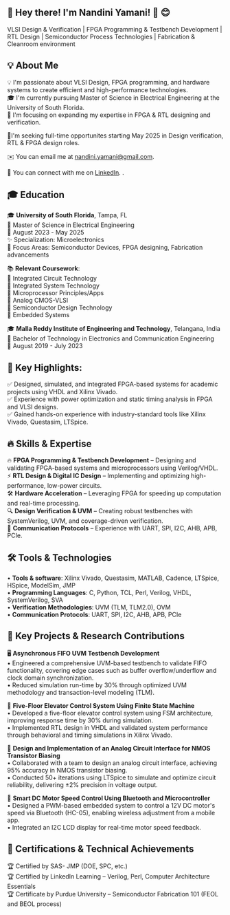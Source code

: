🚀 Hey there! I'm Nandini Yamani! 👋 😊  
----
VLSI Design & Verification | FPGA Programming & Testbench Development | RTL Design | Semiconductor Process Technologies | Fabrication & Cleanroom environment

💡 About Me  
----
💡 I'm passionate about VLSI Design, FPGA programming, and hardware systems to create efficient and high-performance technologies.  
🎓 I'm currently pursuing Master of Science in Electrical Engineering at the University of South Florida.  
🌱 I'm focusing on expanding my expertise in FPGA & RTL designing and verification.  

💬I'm seeking full-time opportunites starting May 2025 in Design verification, RTL & FPGA design roles.

✉️ You can email me at nandini.yamani@gmail.com. 

🔗 You can connect with me on [LinkedIn](https://www.linkedin.com/in/https://www.linkedin.com/in/nandini-yamani-b6a013233/).
 .  

🎓 Education  
-----
🎓 **University of South Florida**, Tampa, FL  
📍 Master of Science in Electrical Engineering  
📅 August 2023 - May 2025  
✨ Specialization: Microelectronics  
🔬 Focus Areas: Semiconductor Devices, FPGA designing, Fabrication advancements

📚 **Relevant Coursework**:   
🔹 Integrated Circuit Technology  
🔹 Integrated System Technology  
🔹 Microprocessor Principles/Apps  
🔹 Analog CMOS-VLSI    
🔹 Semiconductor Design Technology   
🔹 Embedded Systems    

🎓 **Malla Reddy Institute of Engineering and Technology**, Telangana, India  
📍 Bachelor of Technology in Electronics and Communication Engineering  
📅 August 2019 - July 2023  

📌 Key Highlights:  
----
✅ Designed, simulated, and integrated FPGA-based systems for academic projects using VHDL and Xilinx Vivado.  
✅ Experience with power optimization and static timing analysis in FPGA and VLSI designs.  
✅ Gained hands-on experience with industry-standard tools like Xilinx Vivado, Questasim, LTSpice.  

🔥 Skills & Expertise 
----
🔥 **FPGA Programming & Testbench Development** – Designing and validating FPGA-based systems and microprocessors using Verilog/VHDL.  
⚡ **RTL Design & Digital IC Design** – Implementing and optimizing high-performance, low-power circuits.  
🛠️ **Hardware Acceleration** – Leveraging FPGA for speeding up computation and real-time processing.  
🔍 **Design Verification & UVM** – Creating robust testbenches with SystemVerilog, UVM, and coverage-driven verification.  
📡 **Communication Protocols** – Experience with UART, SPI, I2C, AHB, APB, PCIe.  

🛠️ Tools & Technologies  
----
• **Tools & software**: Xilinx Vivado, Questasim, MATLAB, Cadence, LTSpice, HSpice, ModelSim, JMP  
• **Programming Languages**: C, Python, TCL, Perl, Verilog, VHDL, SystemVerilog, SVA  
• **Verification Methodologies**: UVM (TLM, TLM2.0), OVM  
• **Communication Protocols**: UART, SPI, I2C, AHB, APB, PCIe  

🔬 Key Projects & Research Contributions  
----
🖥️ **Asynchronous FIFO UVM Testbench Development**  
• Engineered a comprehensive UVM-based testbench to validate FIFO functionality, covering edge cases such as buffer overflow/underflow and clock domain synchronization.  
• Reduced simulation run-time by 30% through optimized UVM methodology and transaction-level modeling (TLM).  

🏢 **Five-Floor Elevator Control System Using Finite State Machine**  
• Developed a five-floor elevator control system using FSM architecture, improving response time by 30% during simulation.  
• Implemented RTL design in VHDL and validated system performance through behavioral and timing simulations in Xilinx Vivado.   

🔋 **Design and Implementation of an Analog Circuit Interface for NMOS Transistor Biasing**  
• Collaborated with a team to design an analog circuit interface, achieving 95% accuracy in NMOS transistor biasing.  
• Conducted 50+ iterations using LTSpice to simulate and optimize circuit reliability, delivering ±2% precision in voltage output.  

🔌 **Smart DC Motor Speed Control Using Bluetooth and Microcontroller**  
• Designed a PWM-based embedded system to control a 12V DC motor's speed via Bluetooth (HC-05), enabling wireless adjustment from a mobile app.  
• Integrated an I2C LCD display for real-time motor speed feedback.  

📜 Certifications & Technical Achievements  
-----
🏆 Certified by SAS- JMP (DOE, SPC, etc.)  
🏆 Certified by LinkedIn Learning – Verilog, Perl, Computer Architecture Essentials  
🏆 Certificate by Purdue University – Semiconductor Fabrication 101 (FEOL and BEOL process)  


